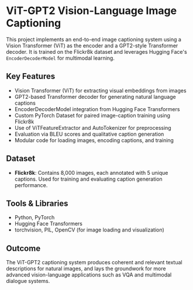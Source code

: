 # ViT-GPT2 Vision-Language Image Captioning

This project implements an end-to-end image captioning system using a Vision Transformer (ViT) as the encoder and a GPT2-style Transformer decoder. It is trained on the Flickr8k dataset and leverages Hugging Face's `EncoderDecoderModel` for multimodal learning.

## Key Features
- Vision Transformer (ViT) for extracting visual embeddings from images
- GPT2-based Transformer decoder for generating natural language captions
- EncoderDecoderModel integration from Hugging Face Transformers
- Custom PyTorch Dataset for paired image-caption training using Flickr8k
- Use of ViTFeatureExtractor and AutoTokenizer for preprocessing
- Evaluation via BLEU scores and qualitative caption generation
- Modular code for loading images, encoding captions, and training

## Dataset
- **Flickr8k**: Contains 8,000 images, each annotated with 5 unique captions. Used for training and evaluating caption generation performance.

## Tools & Libraries
- Python, PyTorch
- Hugging Face Transformers
- torchvision, PIL, OpenCV (for image loading and visualization)

## Outcome
The ViT-GPT2 captioning system produces coherent and relevant textual descriptions for natural images, and lays the groundwork for more advanced vision-language applications such as VQA and multimodal dialogue systems.
